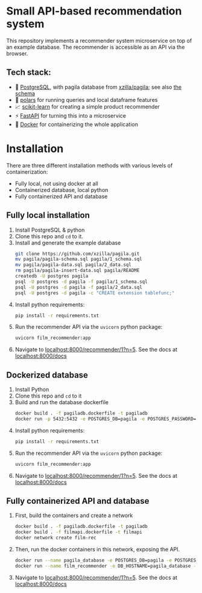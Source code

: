 # Small API-based recommendation system

This repository implements a recommender system microservice on top of an example database. The recommender is accessible as an API via the browser.

## Tech stack:
- 🐘 [PostgreSQL](https://www.postgresql.org/), with pagila database from [xzilla/pagila](https://github.com/xzilla/pagila); see also [the schema](https://zwbetz-gh.github.io/schemaspy-postgres-github-pages/tables/film.html)
- 🐻 [polars](https://www.pola.rs/) for running queries and local dataframe features
- 📈 [scikit-learn](https://scikit-learn.org/) for creating a simple product recommender
- ⚡ [FastAPI](https://fastapi.tiangolo.com/) for turning this into a microservice
- 🐋 [Docker](https://www.docker.com/) for containerizing the whole application 

# Installation
There are three different installation methods with various levels of containerization: 
- Fully local, not using docker at all
- Containerized database, local python
- Fully containerized API and database

## Fully local installation
1. Install PostgreSQL & python
2. Clone this repo and `cd` to it.
3. Install and generate the example database
    ```sh
    git clone https://github.com/xzilla/pagila.git
    mv pagila/pagila-schema.sql pagila/1_schema.sql
    mv pagila/pagila-data.sql pagila/2_data.sql
    rm pagila/pagila-insert-data.sql pagila/README
    createdb -U postgres pagila
    psql -U postgres -d pagila -f pagila/1_schema.sql
    psql -U postgres -d pagila -f pagila/2_data.sql
    psql -U postgres -d pagila -c "CREATE extension tablefunc;"
    ```
4. Install python requirements:
    ```sh
    pip install -r requirements.txt
    ```
5. Run the recommender API via the `uvicorn` python package:
    ```sh
    uvicorn film_recommender:app
    ```
6. Navigate to [localhost:8000/recommender/1?n=5](https://localhost:8000/recommender/1?n=5). See the docs at [localhost:8000/docs](https://localhost:8000/docs)

## Dockerized database

1. Install Python
2. Clone this repo and `cd` to it
3. Build and run the database dockerfile
    ```sh
    docker build . -f pagiladb.dockerfile -t pagiladb
    docker run -p 5432:5432 -e POSTGRES_DB=pagila -e POSTGRES_PASSWORD=postgres pagiladb
    ```
4. Install python requirements:
    ```sh
    pip install -r requirements.txt
    ```
5. Run the recommender API via the `uvicorn` python package:
    ```sh
    uvicorn film_recommender:app
    ```
6. Navigate to [localhost:8000/recommender/1?n=5](https://localhost:8000/recommender/1?n=5). See the docs at [localhost:8000/docs](https://localhost:8000/docs)

## Fully containerized API and database
1. First, build the containers and create a network
    ```sh
    docker build . -f pagiladb.dockerfile -t pagiladb
    docker build . -f filmapi.dockerfile -t filmapi
    docker network create film-rec
    ```
2. Then, run the docker containers in this network, exposing the API.
    ```sh
    docker run --name pagila_database -e POSTGRES_DB=pagila -e POSTGRES_PASSWORD=postgres --network film-rec pagiladb
    docker run --name film_recommender -e DB_HOSTNAME=pagila_database -p 8000:8000 --network film-rec filmapi
    ```
3. Navigate to [localhost:8000/recommender/1?n=5](https://localhost:8000/recommender/1?n=5). See the docs at [localhost:8000/docs](https://localhost:8000/docs)
